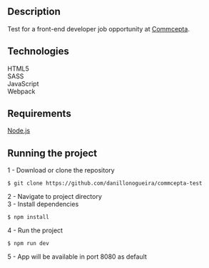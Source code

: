 ## Description
Test for a front-end developer job opportunity at [Commcepta](http://www.commcepta.com.br/).

## Technologies
HTML5<br />
SASS<br />
JavaScript<br />
Webpack

## Requirements
[Node.js](https://nodejs.org/)

## Running the project

1 - Download or clone the repository
```
$ git clone https://github.com/danillonogueira/commcepta-test
```
2 - Navigate to project directory <br />
3 - Install dependencies
```
$ npm install
```
4 - Run the project
```
$ npm run dev
```
5 - App will be available in port 8080 as default
